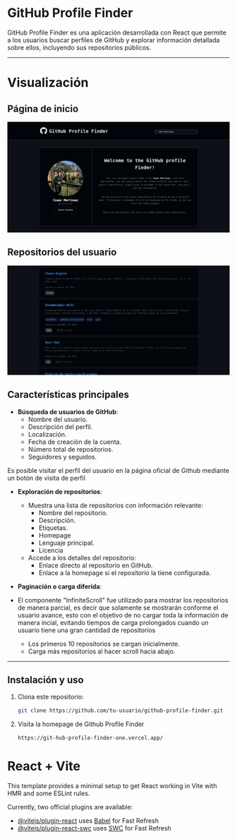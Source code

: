 # GitHub Profile Finder

GitHub Profile Finder es una aplicación desarrollada con React que permite a los usuarios buscar perfiles de GitHub y explorar información detallada sobre ellos, incluyendo sus repositorios públicos.

---

# Visualización
## Página de inicio
![Texto alternativo](./src/assets/images/main-page.jpg)

## Repositorios del usuario
![Texto alternativo](./src/assets/images/repos-page.jpg)

## Características principales

- **Búsqueda de usuarios de GitHub**:
  - Nombre del usuario.
  - Descripción del perfil.
  - Localización.
  - Fecha de creación de la cuenta.
  - Número total de repositorios.
  - Seguidores y seguidos.

Es posible visitar el perfil del usuario en la página oficial de Github mediante un botón de visita de perfil


- **Exploración de repositorios**:
  - Muestra una lista de repositorios con información relevante:
    - Nombre del repositorio.
    - Descripción.
    - Etiquetas.
    - Homepage
    - Lenguaje principal.
    - Licencia
  - Accede a los detalles del repositorio:
    - Enlace directo al repositorio en GitHub.
    - Enlace a la homepage si el repositorio la tiene configurada.

- **Paginación o carga diferida**:
- El componente "InfiniteScroll" fue utilizado para mostrar los repositorios de manera parcial, es decir que solamente se mostrarán conforme el usuario avance, esto con el objetivo de no cargar toda la información de manera incial, evitando tiempos de carga prolongados cuando un usuario tiene una gran cantidad de repositorios 
  - Los primeros 10 repositorios se cargan inicialmente.
  - Carga más repositorios al hacer scroll hacia abajo.

---

## Instalación y uso

1. Clona este repositorio:
   ```bash
   git clone https://github.com/tu-usuario/github-profile-finder.git

2. Visita la homepage de Github Profile Finder
   ```bash
   https://git-hub-profile-finder-one.vercel.app/

# React + Vite

This template provides a minimal setup to get React working in Vite with HMR and some ESLint rules.

Currently, two official plugins are available:

- [@vitejs/plugin-react](https://github.com/vitejs/vite-plugin-react/blob/main/packages/plugin-react/README.md) uses [Babel](https://babeljs.io/) for Fast Refresh
- [@vitejs/plugin-react-swc](https://github.com/vitejs/vite-plugin-react-swc) uses [SWC](https://swc.rs/) for Fast Refresh
